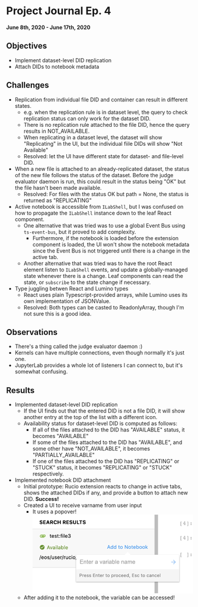 # Project Journal Ep. 4
**June 8th, 2020 - June 17th, 2020**

## Objectives
- Implement dataset-level DID replication
- Attach DIDs to notebook metadata

## Challenges
- Replication from individual file DID and container can result in different states.
  - e.g. when the replication rule is in dataset level, the query to check replication status can only work for the dataset DID.
  - There is no replication rule attached to the file DID, hence the query results in NOT_AVAILABLE.
  - When replicating in a dataset level, the dataset will show "Replicating" in the UI, but the individual fiile DIDs will show "Not Available"
  - Resolved: let the UI have different state for dataset- and file-level DID.
- When a new file is attached to an already-replicated dataset, the status of the new file follows the status of the dataset. Before the judge evaluator daemon is run, this could result in the status being "OK" but the file hasn't been made available.
  - Resolved: For files with the status OK but path = None, the status is returned as "REPLICATING"
- Active notebook is accessible from `ILabShell`, but I was confused on how to propagate the `ILabShell` instance down to the leaf React component.
  - One alternative that was tried was to use a global Event Bus using `ts-event-bus`, but it proved to add complexity.
    - Furthermore, if the notebook is loaded before the extension component is loaded, the UI won't show the notebook metadata since the Event Bus is not triggered until there is a change in the active tab.
  - Another alternative that was tried was to have the root React element listen to `ILabShell` events, and update a globally-managed state whenever there is a change. Leaf components can read the state, or `subscribe` to the state change if necessary.
- Type juggling betwen React and Lumino types
  - React uses plain Typescript-provided arrays, while Lumino uses its own implementation of JSONValue.
  - Resolved: Both types can be casted to ReadonlyArray<any>, though I'm not sure this is a good idea.

## Observations
- There's a thing called the judge evaluator daemon :)
- Kernels can have multiple connections, even though normally it's just one.
- JupyterLab provides a whole lot of listeners I can connect to, but it's somewhat confusing.

## Results
- Implemented dataset-level DID replication
  - If the UI finds out that the entered DID is not a file DID, it will show another entry at the top of the list with a different icon.
  - Availability status for dataset-level DID is computed as follows:
    - If all of the files attached to the DID has "AVAILABLE" status, it becomes "AVAILABLE"
    - If some of the files attached to the DID has "AVAILABLE", and some other have "NOT_AVAILABLE", it becomes "PARTIALLY_AVAILABLE"
    - If one of the files attached to the DID has "REPLICATING" or "STUCK" status, it becomes "REPLICATING" or "STUCK" respectively.
- Implemented notebook DID attachment
  - Initial prototype: Rucio extension reacts to change in active tabs, shows the attached DIDs if any, and provide a button to attach new DID. **Success!**
  - Created a UI to receive varname from user input
    - It uses a popover! ![Popover](assets/04-popover.png)
  - After adding it to the notebook, the variable can be accessed!